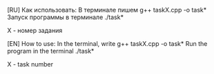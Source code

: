 [RU]
Как использовать:
В терминале пишем g++ taskX.cpp -o task*
Запуск программы в терминале ./task*

X - номер задания

[EN]
How to use:
In the terminal, write g++ taskX.cpp -o task*
Run the program in the terminal ./task*

X - task number
